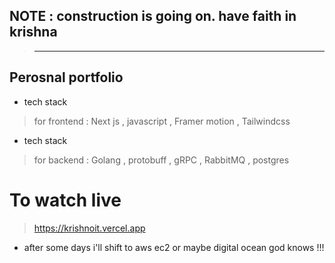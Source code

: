 ## NOTE : construction is going on. have faith in krishna 

> -----------------------------------------------------------------------------------------------------------

## Perosnal portfolio

- tech stack
> for frontend : Next js , javascript , Framer motion , Tailwindcss

- tech stack 
> for backend : Golang , protobuff , gRPC , RabbitMQ  , postgres 

# To watch live

> https://krishnoit.vercel.app

- after some days i'll shift to aws ec2 or maybe digital ocean god knows !!!